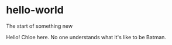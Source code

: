 # hello-world

The start of something new

Hello!
Chloe here.
No one understands what it's like to be Batman. 
